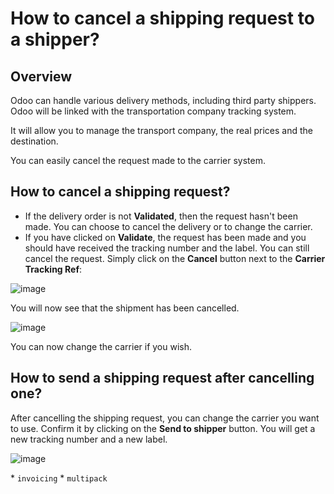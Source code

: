 # How to cancel a shipping request to a shipper?

## Overview

Odoo can handle various delivery methods, including third party
shippers. Odoo will be linked with the transportation company tracking
system.

It will allow you to manage the transport company, the real prices and
the destination.

You can easily cancel the request made to the carrier system.

## How to cancel a shipping request?

  - If the delivery order is not **Validated**, then the request hasn't
    been made. You can choose to cancel the delivery or to change the
    carrier.
  - If you have clicked on **Validate**, the request has been made and
    you should have received the tracking number and the label. You can
    still cancel the request. Simply click on the **Cancel** button next
    to the **Carrier Tracking Ref**:

![image](cancel/cancel01.png)

You will now see that the shipment has been cancelled.

![image](cancel/cancel02.png)

You can now change the carrier if you wish.

## How to send a shipping request after cancelling one?

After cancelling the shipping request, you can change the carrier you
want to use. Confirm it by clicking on the **Send to shipper** button.
You will get a new tracking number and a new label.

![image](cancel/cancel03.png)

<div class="seealso">

\* `invoicing` \* `multipack`

</div>
